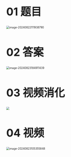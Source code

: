 # 01 题目

<img src="https://cvp.oss-cn-shanghai.aliyuncs.com/202408221119935.png" alt="image-20240822111938790" style="zoom:50%;" />



# 02 答案

<img src="https://cvp.oss-cn-shanghai.aliyuncs.com/202408231849680.png" alt="image-20240823184911439" style="zoom:50%;" />



# 03 视频消化

<img src="https://cvp.oss-cn-shanghai.aliyuncs.com/202408231834548.png" style="zoom:50%;" />



# 04 视频

<img src="https://cvp.oss-cn-shanghai.aliyuncs.com/202408231053230.png" alt="image-20240823105355848" style="zoom:50%;" />